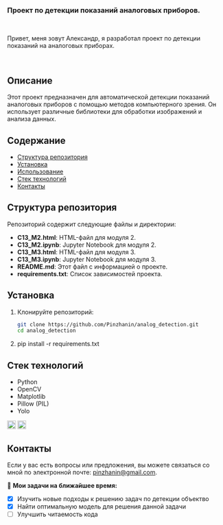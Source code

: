 ### Проект по детекции показаний аналоговых приборов.

<br />

Привет, меня зовут Александр, я разработал проект по детекции показаний на аналоговых приборах.

<br />

## Описание

Этот проект предназначен для автоматической детекции показаний аналоговых приборов с помощью методов компьютерного зрения. Он использует различные библиотеки для обработки изображений и анализа данных.

## Содержание

- [Структура репозитория](#структура)
- [Установка](#установка)
- [Использование](#использование)
- [Стек технологий](#технологии)
- [Контакты](#контакты)
  
## Структура репозитория

Репозиторий содержит следующие файлы и директории:

- **C13_M2.html**: HTML-файл для модуля 2.
- **C13_M2.ipynb**: Jupyter Notebook для модуля 2.
- **C13_M3.html**: HTML-файл для модуля 3.
- **C13_M3.ipynb**: Jupyter Notebook для модуля 3.
- **README.md**: Этот файл с информацией о проекте.
- **requirements.txt**: Список зависимостей проекта.

## Установка

1. Клонируйте репозиторий:
   ```bash
   git clone https://github.com/Pinzhanin/analog_detection.git
   cd analog_detection
2. pip install -r requirements.txt

## Стек технологий 
- Python
- OpenCV
- Matplotlib
- Pillow (PIL)
- Yolo

<code><img height="20" src="https://raw.githubusercontent.com/github/explore/80688e429a7d4ef2fca1e82350fe8e3517d3494d/topics/git/git.png"></code>
<code><img height="20" src="https://raw.githubusercontent.com/github/explore/80688e429a7d4ef2fca1e82350fe8e3517d3494d/topics/python/python.png"></code>

## Контакты

Если у вас есть вопросы или предложения, вы можете связаться со мной по электронной почте: pinzhanin@gmail.com.



🚧 **Мои задачи на ближайшее время:**
<!-- TODO-IST:START -->
* [x] Изучить новые подходы к решению задач по детекции объектво
* [x] Найти оптимальную модель для решения данной задачи
* [ ] Улучшить читаемость кода       
<!-- TODO-IST:END -->